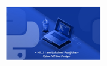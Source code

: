 <img src="https://github.com/Lakshmipoojitha-G/Lakshmipoojitha-G/blob/main/github_bg.jpg" 
     alt="Hi...! I am Lakshmi Poojitha - Python Full Stack Developer" 
     width="50%">
